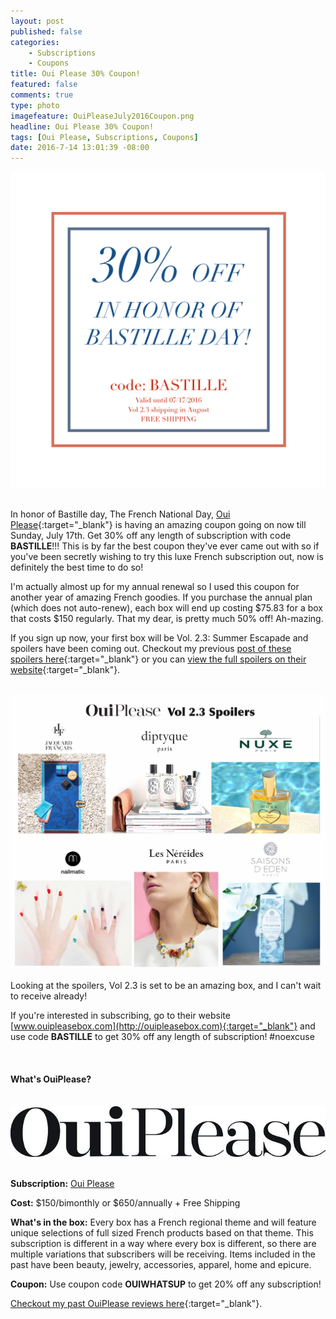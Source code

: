 ```yaml
---
layout: post
published: false
categories: 
    - Subscriptions
    - Coupons
title: Oui Please 30% Coupon!
featured: false
comments: true
type: photo
imagefeature: OuiPleaseJuly2016Coupon.png
headline: Oui Please 30% Coupon!
tags: [Oui Please, Subscriptions, Coupons]
date: 2016-7-14 13:01:39 -08:00
---
```


<center><a href="http://ouipleasebox.com" target="_blank">
<img src="/images/OuiPleaseJuly2016Coupon.png" border="0" style="border:none;max-width:100%;" alt="Oui Please July 2016 Coupon" />
</a></center>

<br>

In honor of Bastille day, The French National Day, [Oui Please](http://ouipleasebox.com){:target="_blank"} is having an amazing coupon going on now till Sunday, July 17th. Get 30% off any length of subscription with code <b>BASTILLE</b>!!! This is by far the best coupon they've ever came out with so if you've been secretly wishing to try this luxe French subscription out, now is definitely the best time to do so!

I'm actually almost up for my annual renewal so I used this coupon for another year of amazing French goodies. If you purchase the annual plan (which does not auto-renew), each box will end up costing $75.83 for a box that costs $150 regularly. That my dear, is pretty much 50% off! Ah-mazing.

If you sign up now, your first box will be Vol. 2.3: Summer Escapade and spoilers have been coming out. Checkout my previous [post of these spoilers here](http://whatsupmailbox.com/subscriptions/coupons/Oui-Please-Vol-2-3-Subscription-Box-Spoilers-News-Coupon/){:target="_blank"} or you can [view the full spoilers on their website](http://ouipleasebox.com/the-big-our-reveal-is-here-vol-2-3-summer-escapade/){:target="_blank"}.

<br>

<center><a href="http://ouipleasebox.com" target="_blank">
<img src="/images/OuiPleaseVol23Spoilers.jpg" border="0" style="border:none;max-width:100%;" alt="Oui Please Vol 2.3 Spoilers" />
</a></center>

Looking at the spoilers, Vol 2.3 is set to be an amazing box, and I can't wait to receive already!

If you're interested in subscribing, go to their website [www.ouipleasebox.com](http://ouipleasebox.com){:target="_blank"} and use code <b>BASTILLE</b> to get 30% off any length of subscription! #noexcuse

<br>

<H4>What's OuiPlease?</H4>

<br>

<center><a href="http://ouipleasebox.com" target="_blank">
<img src="/images/OuiPleaseLogo.jpg" border="0" style="border:none;max-width:100%;" alt="Oui Please" />
</a></center>

<br>

<p><b>Subscription:</b> <a href="http://ouipleasebox.com" target="_blank">Oui Please</a></p>
<p><b>Cost:</b> $150/bimonthly or $650/annually + Free Shipping</p>
<p><b>What's in the box:</b> Every box has a French regional theme and will feature unique selections of full sized French products based on that theme. This subscription is different in a way where every box is different, so there are multiple variations that subscribers will be receiving. Items included in the past have been beauty, jewelry, accessories, apparel, home and epicure.</p>
<p><b>Coupon:</b> Use coupon code <b>OUIWHATSUP</b> to get 20% off any subscription!</p>

[Checkout my past OuiPlease reviews here](http://whatsupmailbox.com/tags/index.html#Oui%20Please){:target="_blank"}.
